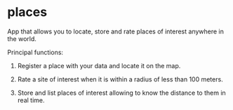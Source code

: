 # places

App that allows you to locate, store and rate places of interest anywhere in the world.

Principal functions:

1. Register a place with your data and locate it on the map.

2. Rate a site of interest when it is within a radius of less than 100 meters.

3. Store and list places of interest allowing to know the distance to them in real time.
